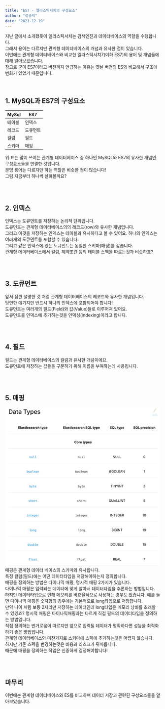 ```yaml
---
title: "ES7 - 엘라스틱서치의 구성요소"
author: "성승익"
date: "2021-12-19"
---
```

지난 글에서 소개했듯이 엘라스틱서치는 검색엔진과 데이터베이스의 역할을 수행합니다.  
그래서 용어는 다르지만 관계형 데이터베이스의 개념과 유사한 점이 있습니다.  
이번에는 관계형 데이터베이스와 비교한 엘라스틱서치7(이하 ES7)의 용어 및 개념들에 대해 알아보겠습니다.  
참고로 굳이 ES7이라고 버전까지 언급하는 이유는 옛날 버전의 ES와 비교해서 구조에 변화가 있었기 때문입니다.  
<br><br>

## 1. MySQL과 ES7의 구성요소
|MySql|ES7|
|----------|----------|
|테이블|인덱스|
|레코드|도큐먼트|
|컬럼|필드|
|스키마|매핑|  

위 표는 많이 쓰이는 관계형 데이터베이스 중 하나인 MySQL와 ES7의 유사한 개념인 구성요소들을 연결한 것입니다.  
분명 용어는 다르지만 하는 역할은 비슷한 점이 많습니다!  
그럼 지금부터 하나씩 살펴볼까요?

<br><br>

## 2. 인덱스
인덱스는 도큐먼트를 저장하는 논리적 단위입니다.  
도큐먼트는 관계형 데이터베이스의의 레코드(row)와 유사한 개념입니다.  
그리고 이것을 저장하는 인덱스는 테이블과 유사하다고 볼 수 있어요.
하나의 인덱스는 여러개의 도큐먼트를 포함할 수 있습니다.  
그리고 같은 인덱스에 있는 도큐먼트는 동일한 스키마(매핑)를 갖습니다.  
관계형 데이터베이스에서 컬럼, 제약조건 등의 테이블 스펙을 따르는것과 비슷하죠?

<br><br>

## 3. 도큐먼트
앞서 잠깐 설명한 것 처럼 관계형 데이터베이스의 레코드와 유사한 개념입니다.  
당연한 얘기지만 반드시 하나의 인덱스에 포함되어야 합니다!  
도큐먼트는 여러개의 필드(Field)와 값(Value)들로 이루어져 있어요.  
도큐먼트를 인덱스에 추가하는것을 인덱싱(indexing)이라고 합니다.  

<br><br>

## 4. 필드
필드는 관계형 데이터베이스의 컬럼과 유사한 개념이에요.  
도큐먼트에 저장하는 값들을 구분하기 위해 이름을 부여하는데 사용됩니다.  

<br><br>

## 5. 매핑
![](../../images/4기/성승익/1주차/data-types.png)
매핑은 관계형 데이터 베이스의 스키마와 유사합니다.  
특정 컬럼(필드)에는 어떤 데이터타입을 저장해야하는지 정의합니다.  
매핑을 정의하는 방법은 다이나믹 매핑, 명시적 매핑 2가지가 있습니다.  
다이나믹 매핑은 입력되는 데이터에 맞게 알아서 데이터타입을 추론하는 방법입니다.  
하지만 데이터타입으로 인해 메모리를 비효율적으로 사용하는 경우도 있습니다.
예를 들면 다이나믹 매핑은 숫자형의 경우에는 기본적으로 long타입으로 저장합니다.  
만약 나이 처럼 보통 2자리만 저장하는 데이터인데 long타입은 메모리 낭비를 초래할 수 있겠죠?
명시적 매핑은 다이나믹매핑과는 다르게 직접 필드의 데이터타입을 정의하는 방법입니다.  
직접 정의하는 번거로움이 따르지만 앞으로 입력될 데이터가 명확하다면 성능을 최적화하기 좋은 방법입니다.  
관계형 데이터베이스와 마찬가지로 스키마에 스펙에 추가하는것은 어렵지 않습니다.  
하지만 기존 스펙을 변경하는것은 비용과 리스크가 뒤따릅니다.  
때문에 매핑을 정의하는 작업은 신중하게 결정해야합니다!

<br><br>

## 마무리
이번에는 관계형 데이터베이스와 ES를 비교하며 데이터 저장과 관련된 구성요소들을 알아보았습니다.

